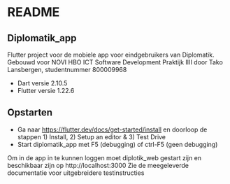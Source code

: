 # README

## Diplomatik_app

Flutter project voor de mobiele app voor eindgebruikers van Diplomatik. Gebouwd voor NOVI HBO ICT Software Development Praktijk IIII door Tako Lansbergen, studentnummer 800009968

- Dart versie 2.10.5
- Flutter versie 1.22.6

## Opstarten

- Ga naar https://flutter.dev/docs/get-started/install en doorloop de stappen 1) Install, 2) Setup an editor & 3) Test Drive
- Start diplomatik_app met F5 (debugging) of ctrl-F5 (geen debugging)

Om in de app in te kunnen loggen moet diplotik_web gestart zijn en beschikbaar zijn op http://localhost:3000
Zie de meegeleverde documentatie voor uitgebreidere testinstructies
